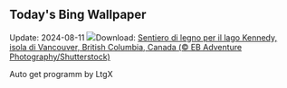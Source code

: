 ## Today's Bing Wallpaper
Update: 2024-08-11
![](https://www.bing.com/th?id=OHR.TofinoVancouver_IT-IT8944442230_UHD.jpg&w=1000)Download: [Sentiero di legno per il lago Kennedy, isola di Vancouver, British Columbia, Canada (© EB Adventure Photography/Shutterstock)](https://www.bing.com/th?id=OHR.TofinoVancouver_IT-IT8944442230_UHD.jpg)

Auto get programm by LtgX
